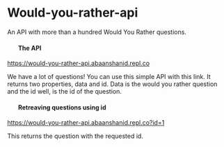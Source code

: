 # Would-you-rather-api
An  API with more than a hundred Would You Rather questions.
<h4 class="font-semibold text-4xl text-white" style="margin-left:25px;">The API</h4>

<a href="https://would-you-rather-api.abaanshanid.repl.co" target="about:blank" class="url">https://would-you-rather-api.abaanshanid.repl.co</a>

 <p class="m-8 text-2xl text-white">
   We have a lot of questions! You can use this simple API with this link. It returns two properties, data and id. Data is
 the would you rather question and the id well, is the id of the question.
 </p>

<h4 class="font-semibold text-4xl text-white" style="margin-left:25px;">Retreaving questions using id</h4>

<a href="https://would-you-rather-api.abaanshanid.repl.co?id=1" target="about:blank" class="url">https://would-you-rather-api.abaanshanid.repl.co?id=1</a>
<p class="m-8 text-2xl text-white">
   This returns the question with the requested id.
 </p>
